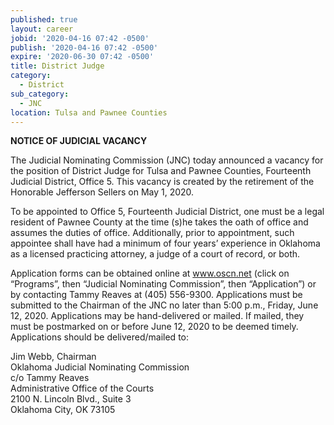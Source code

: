 ```yaml
---
published: true
layout: career
jobid: '2020-04-16 07:42 -0500'
publish: '2020-04-16 07:42 -0500'
expire: '2020-06-30 07:42 -0500'
title: District Judge
category:
  - District
sub_category:
  - JNC
location: Tulsa and Pawnee Counties
---
```

**NOTICE OF JUDICIAL VACANCY**

The Judicial Nominating Commission (JNC) today announced a vacancy for the position of District Judge for Tulsa and Pawnee Counties, Fourteenth Judicial District, Office 5. This vacancy is created by the retirement of the Honorable Jefferson Sellers on May 1, 2020.  

To be appointed to Office 5, Fourteenth Judicial District, one must be a legal resident of Pawnee County at the time (s)he takes the oath of office and assumes the duties of office. Additionally, prior to appointment, such appointee shall have had a minimum of four years’ experience in Oklahoma as a licensed practicing attorney, a judge of a court of record, or both.  

Application forms can be obtained online at www.oscn.net (click on “Programs”, then “Judicial Nominating Commission”, then “Application”) or by contacting Tammy Reaves at (405) 556-9300. Applications must be submitted to the Chairman of the JNC no later than 5:00 p.m., Friday, June 12, 2020.  Applications may be hand-delivered or mailed.  If mailed, they must be postmarked on or before June 12, 2020 to be deemed timely.  Applications should be delivered/mailed to:   

Jim Webb, Chairman  
Oklahoma Judicial Nominating Commission  
c/o Tammy Reaves  
Administrative Office of the Courts  
2100 N. Lincoln Blvd., Suite 3  
Oklahoma City, OK 73105
